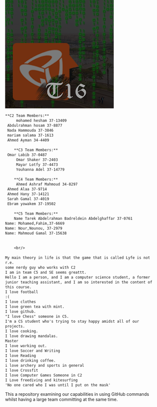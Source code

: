 <h1>Github - Sprint 0</h1> <br/>
<div style="position:absolute;top:0;bottom:0;margin:auto;">
	<img align="right" src="logoV9.png" />
</div>
<h2>TODO Debug my Tutorial Title</h2>
<h3>Authors</h3>

    **C1 Team Members:**
     Salma Zaki 37-3358
     Hesham Morgan 37-6934
     Habiba ElHussein 37-0846
     Aya Ibrahim 37-1574

    **C2 Team Members:**
		 mohamed hesham 37-13409
     Abdulrahman hosam 37-8877
     Nada Hammouda 37-3846
     mariam salama 37-1613
     Ahmed Ayman 34-4409

		**C3 Team Members:**
     Omar Labib 37-0487
		 Omar Shaker 37-2403
		 Mayar Lotfy 37-4473
		 Youhanna Adel 37-14779

		**C4 Team Members:**
		 Ahmed Ashraf Mahmoud 34-8297
     Ahmed Alaa 37-9714
     Ahmed Hany 37-14121
     Sarah Gamal 37-4019
     Ebram yowakem 37-19502

		**C5 Team Members:**
		Name Tarek Abdelrahman Badreldein Abdelghaffar 37-0761
    Name: Mohamed,Fahim,37-6669
    Name: Nour,Nounou, 37-2979
    Name: Mahmoud Gamal 37-15638


		<br/>

    My main theory in life is that the game that is called Lyfe is not r.e.
    some nerdy guy who works with C2
    I am in team C5 and SE seems greattt.
    Hello I am a person, and I am a computer science student, a former junior teaching assistant, and I am so interested in the content of this course.
    I love football
    :(
    I love clothes
    I love green tea with mint.
    I love github.
    "I love Chess" someone in C5.
    I'm a CS student who's trying to stay happy amidst all of our projects.
    I love cooking.
    I love drawing mandalas.
    Master
    I love working out.
    I love Soccer and Writing
    I love Reading
    I love drinking coffee.
    i love archery and sports in general
    I love Crossfit
    I love Computer Games Someone in C2
	I Love freediving and kitesurfing
    'No one cared who I was until I put on the mask'

This a repository examining our capabilities in using GitHub commands whilst having a large team committing at the same time.

